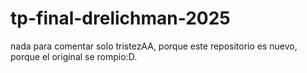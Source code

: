 # tp-final-drelichman-2025
nada para comentar solo tristezAA, porque este repositorio es nuevo, porque el original se rompio:D.
